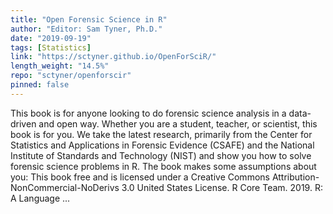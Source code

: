 ```yaml
---
title: "Open Forensic Science in R"
author: "Editor: Sam Tyner, Ph.D."
date: "2019-09-19"
tags: [Statistics]
link: "https://sctyner.github.io/OpenForSciR/"
length_weight: "14.5%"
repo: "sctyner/openforscir"
pinned: false
---
```


This book is for anyone looking to do forensic science analysis in a data-driven and open way. Whether you are a student, teacher, or scientist, this book is for you. We take the latest research, primarily from the Center for Statistics and Applications in Forensic Evidence (CSAFE) and the National Institute of Standards and Technology (NIST) and show you how to solve forensic science problems in R. The book makes some assumptions about you: This book free and is licensed under a Creative Commons Attribution-NonCommercial-NoDerivs 3.0 United States License. R Core Team. 2019. R: A Language ...

